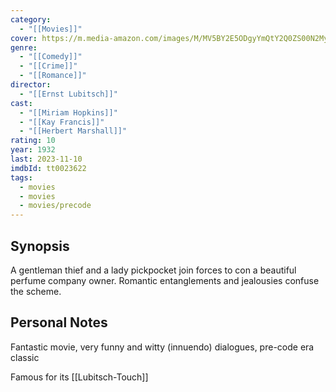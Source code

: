 ```yaml
---
category:
  - "[[Movies]]"
cover: https://m.media-amazon.com/images/M/MV5BY2E5ODgyYmQtY2Q0ZS00N2MyLWJhYzktYTliMWEyOWM2OGNiXkEyXkFqcGdeQXVyMDI2NDg0NQ@@._V1_SX300.jpg
genre:
  - "[[Comedy]]"
  - "[[Crime]]"
  - "[[Romance]]"
director:
  - "[[Ernst Lubitsch]]"
cast:
  - "[[Miriam Hopkins]]"
  - "[[Kay Francis]]"
  - "[[Herbert Marshall]]"
rating: 10
year: 1932
last: 2023-11-10
imdbId: tt0023622
tags:
  - movies
  - movies
  - movies/precode
---
```

## Synopsis

A gentleman thief and a lady pickpocket join forces to con a beautiful perfume company owner. Romantic entanglements and jealousies confuse the scheme.


## Personal Notes

Fantastic movie, very funny and witty (innuendo) dialogues, pre-code era classic

Famous for its [[Lubitsch-Touch]]

